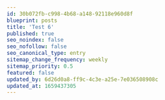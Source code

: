 ```yaml
---
id: 30b072fb-c998-4b68-a148-92118e960d8f
blueprint: posts
title: 'Test 6'
published: true
seo_noindex: false
seo_nofollow: false
seo_canonical_type: entry
sitemap_change_frequency: weekly
sitemap_priority: 0.5
featured: false
updated_by: 6d26d0a8-ff9c-4c3e-a25e-7e036508908c
updated_at: 1659437305
---
```

